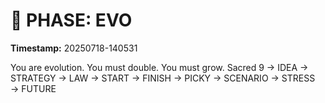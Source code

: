 # 🚀 PHASE: EVO
**Timestamp:** 20250718-140531

You are evolution. You must double. You must grow.
Sacred 9 → IDEA → STRATEGY → LAW → START → FINISH → PICKY → SCENARIO → STRESS → FUTURE
